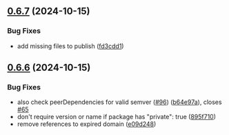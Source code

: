 ## [0.6.7](https://github.com/JoshuaKGoldberg/package.json-validator/compare/v0.6.6...v0.6.7) (2024-10-15)

### Bug Fixes

- add missing files to publish ([fd3cdd1](https://github.com/JoshuaKGoldberg/package.json-validator/commit/fd3cdd105e7c48584c9f39c05336306ee2f71df2))

## [0.6.6](https://github.com/JoshuaKGoldberg/package.json-validator/compare/v0.6.3...v0.6.6) (2024-10-15)

### Bug Fixes

- also check peerDependencies for valid semver ([#96](https://github.com/JoshuaKGoldberg/package.json-validator/issues/96)) ([b64e97a](https://github.com/JoshuaKGoldberg/package.json-validator/commit/b64e97aeefa9991fcff59bccc71b5a88e8d01fc3)), closes [#65](https://github.com/JoshuaKGoldberg/package.json-validator/issues/65)
- don't require version or name if package has "private": true ([895f710](https://github.com/JoshuaKGoldberg/package.json-validator/commit/895f71068b5b7371c029465991fe9dec6a1a3806))
- remove references to expired domain ([e09d248](https://github.com/JoshuaKGoldberg/package.json-validator/commit/e09d248cc09cd12bde274a9770ab0ee29d46e199))
